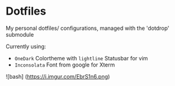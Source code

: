 Dotfiles
========

My personal dotfiles/ configurations, managed with the 'dotdrop' submodule


Currently using:
+ `OneDark` Colortheme with `lightline` Statusbar for vim
+ `Inconsolata` Font from google for Xterm

![bash] (https://i.imgur.com/EbrS1n6.png)
